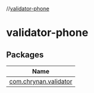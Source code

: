 //[validator-phone](index.md)



# validator-phone  


## Packages  
  
|  Name | 
|---|
| <a name="com.chrynan.validator////PointingToDeclaration/"></a>[com.chrynan.validator](validator-phone/com.chrynan.validator/index.md)|

